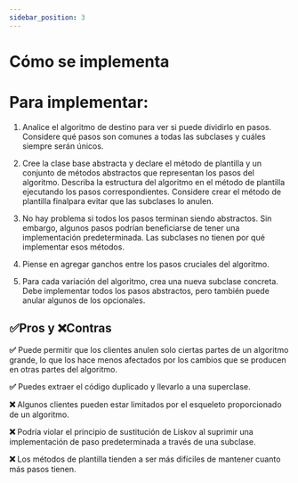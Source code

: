 ```yaml
---
sidebar_position: 3
---
```


# Cómo se implementa
# Para implementar:   
1. Analice el algoritmo de destino para ver si puede dividirlo en pasos. Considere qué pasos son comunes a todas las subclases y cuáles siempre serán únicos.
2. Cree la clase base abstracta y declare el método de plantilla y un conjunto de métodos abstractos que representan los pasos del algoritmo. Describa la estructura del algoritmo en el método de plantilla ejecutando los pasos correspondientes. Considere crear el método de plantilla finalpara evitar que las subclases lo anulen.
3. No hay problema si todos los pasos terminan siendo abstractos. Sin embargo, algunos pasos podrían beneficiarse de tener una implementación predeterminada. Las subclases no tienen por qué implementar esos métodos.

4. Piense en agregar ganchos entre los pasos cruciales del algoritmo.

5. Para cada variación del algoritmo, crea una nueva subclase concreta. Debe implementar todos los pasos abstractos, pero también puede anular algunos de los opcionales.

## ✅Pros y ❌Contras
**✅** Puede permitir que los clientes anulen solo ciertas partes de un algoritmo grande, 
lo que los hace menos afectados por los cambios que se producen en otras partes del algoritmo.

**✅** Puedes extraer el código duplicado y llevarlo a una superclase.

**❌** Algunos clientes pueden estar limitados por el esqueleto proporcionado de un algoritmo.

**❌** Podría violar el principio de sustitución de Liskov al suprimir una implementación de paso predeterminada a través de una subclase.

**❌** Los métodos de plantilla tienden a ser más difíciles de mantener cuanto más pasos tienen.